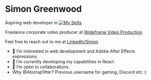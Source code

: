 # Simon Greenwood

Aspiring web developer in [![My Skills](https://skills.thijs.gg/icons?i=js,react,html,css,nodejs)](https://skills.thijs.gg)

Freelance corporate video producer at [Wideframe Video Production](http://wideframe.uk)

Feel free to reach out to me at [LinkedIn/Simon](https://www.linkedin.com/in/simongreenwooduk/)

- 👀 I’m interested in web development and Adobe After Effects expressions.
- 🌱 I’m currently developing my capabilities in React.
- 💞️ I’m open to collaborations.
- Why @Atomsp1itter? Previous username for gaming, Discord etc :)








<!---
Atomsp1itter/Atomsp1itter is a ✨ special ✨ repository because its `README.md` (this file) appears on your GitHub profile.
You can click the Preview link to take a look at your changes.
--->
